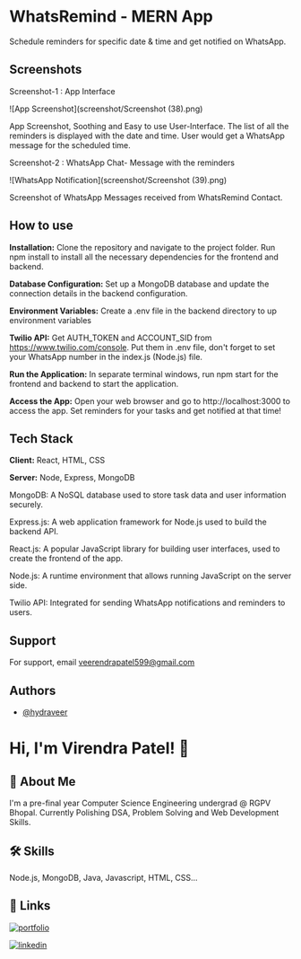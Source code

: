 # WhatsRemind - MERN App

Schedule reminders for specific date &amp; time and get notified on WhatsApp.



## Screenshots


Screenshot-1 : App Interface


![App Screenshot](screenshot/Screenshot (38).png)


App Screenshot, Soothing and Easy to use User-Interface. The list of all the reminders is displayed with the date and time. User would get a WhatsApp message for the scheduled time.



Screenshot-2 : WhatsApp Chat- Message with the reminders


![WhatsApp Notification](screenshot/Screenshot (39).png)


Screenshot of WhatsApp Messages received from WhatsRemind Contact.



## How to use

**Installation:** Clone the repository and navigate to the project folder. Run npm install to install all the necessary dependencies for the frontend and backend.

**Database Configuration:** Set up a MongoDB database and update the connection details in the backend configuration.

**Environment Variables:** Create a .env file in the backend directory to up environment variables

**Twilio API:** Get AUTH_TOKEN and ACCOUNT_SID from https://www.twilio.com/console. Put them in .env file, don't forget to set your WhatsApp number in the index.js (Node.js) file.

**Run the Application:** In separate terminal windows, run npm start for the frontend and backend to start the application.

**Access the App:** Open your web browser and go to http://localhost:3000 to access the app.
Set reminders for your tasks and get notified at that time!



## Tech Stack

**Client:** React, HTML, CSS

**Server:** Node, Express, MongoDB

MongoDB: A NoSQL database used to store task data and user information securely.

Express.js: A web application framework for Node.js used to build the backend API.

React.js: A popular JavaScript library for building user interfaces, used to create the frontend of the app.

Node.js: A runtime environment that allows running JavaScript on the server side.

Twilio API: Integrated for sending WhatsApp notifications and reminders to users.



## Support

For support, email veerendrapatel599@gmail.com



## Authors

- [@hydraveer](https://github.com/hydraveer)



# Hi, I'm Virendra Patel! 👋

## 🚀 About Me

I'm a pre-final year Computer Science Engineering undergrad @ RGPV Bhopal. Currently Polishing DSA, Problem Solving and Web Development Skills.

## 🛠 Skills

Node.js, MongoDB, Java, Javascript, HTML, CSS...

## 🔗 Links

[![portfolio](https://img.shields.io/badge/website-000000?style=for-the-badge&logo=About.me&logoColor=white)](https://virendrapatel.netlify.app/)

[![linkedin](https://img.shields.io/badge/linkedin-0A66C2?style=for-the-badge&logo=linkedin&logoColor=white)](https://www.linkedin.com/in/virendra-patel-a44202202/)

